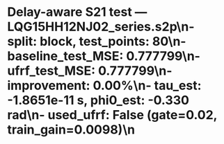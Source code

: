 # Delay-aware S21 test — LQG15HH12NJ02_series.s2p\n- split: block, test_points: 80\n- baseline_test_MSE: 0.777799\n- ufrf_test_MSE: 0.777799\n- improvement: 0.00%\n- tau_est: -1.8651e-11 s, phi0_est: -0.330 rad\n- used_ufrf: False (gate=0.02, train_gain=0.0098)\n